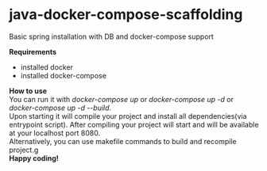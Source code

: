 # java-docker-compose-scaffolding
Basic spring installation with DB and docker-compose support

**Requirements**

- installed docker
- installed docker-compose

**How to use**  
You can run it with *docker-compose up* or *docker-compose up -d* or *docker-compose up -d --build*.  
Upon starting it will compile your project and install all dependencies(via entrypoint script). 
After compiling your project will start and will be available at your localhost port 8080.  
Alternatively, you can use makefile commands to build and recompile project.g  
**Happy coding!** 
